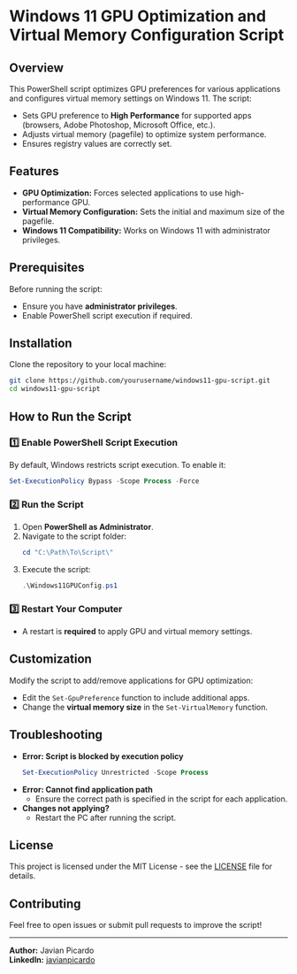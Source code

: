# Windows 11 GPU Optimization and Virtual Memory Configuration Script

## Overview

This PowerShell script optimizes GPU preferences for various applications and configures virtual memory settings on Windows 11. The script:

- Sets GPU preference to **High Performance** for supported apps (browsers, Adobe Photoshop, Microsoft Office, etc.).
- Adjusts virtual memory (pagefile) to optimize system performance.
- Ensures registry values are correctly set.

## Features

- **GPU Optimization:** Forces selected applications to use high-performance GPU.
- **Virtual Memory Configuration:** Sets the initial and maximum size of the pagefile.
- **Windows 11 Compatibility:** Works on Windows 11 with administrator privileges.

## Prerequisites

Before running the script:

- Ensure you have **administrator privileges**.
- Enable PowerShell script execution if required.

## Installation

Clone the repository to your local machine:

```sh
git clone https://github.com/yourusername/windows11-gpu-script.git
cd windows11-gpu-script
```

## How to Run the Script

### 1️⃣ Enable PowerShell Script Execution

By default, Windows restricts script execution. To enable it:

```powershell
Set-ExecutionPolicy Bypass -Scope Process -Force
```

### 2️⃣ Run the Script

1. Open **PowerShell as Administrator**.
2. Navigate to the script folder:
   ```powershell
   cd "C:\Path\To\Script\"
   ```
3. Execute the script:
   ```powershell
   .\Windows11GPUConfig.ps1
   ```

### 3️⃣ Restart Your Computer

- A restart is **required** to apply GPU and virtual memory settings.

## Customization

Modify the script to add/remove applications for GPU optimization:

- Edit the `Set-GpuPreference` function to include additional apps.
- Change the **virtual memory size** in the `Set-VirtualMemory` function.

## Troubleshooting

- **Error: Script is blocked by execution policy**
  ```powershell
  Set-ExecutionPolicy Unrestricted -Scope Process
  ```
- **Error: Cannot find application path**
  - Ensure the correct path is specified in the script for each application.
- **Changes not applying?**
  - Restart the PC after running the script.

## License

This project is licensed under the MIT License - see the [LICENSE](LICENSE) file for details.

## Contributing

Feel free to open issues or submit pull requests to improve the script!

---

**Author:** Javian Picardo\
**LinkedIn:** [javianpicardo](https://linkedin.com/in/javianpicardo)

